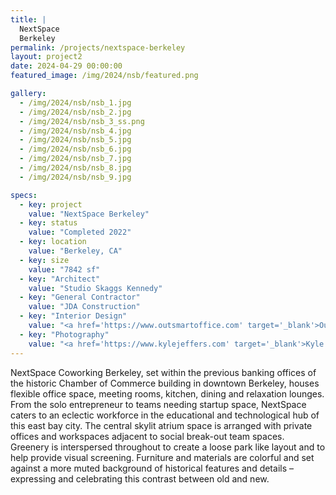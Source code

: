 ```yaml
---
title: |
  NextSpace
  Berkeley
permalink: /projects/nextspace-berkeley
layout: project2
date: 2024-04-29 00:00:00
featured_image: /img/2024/nsb/featured.png

gallery:
  - /img/2024/nsb/nsb_1.jpg
  - /img/2024/nsb/nsb_2.jpg
  - /img/2024/nsb/nsb_3_ss.png
  - /img/2024/nsb/nsb_4.jpg
  - /img/2024/nsb/nsb_5.jpg
  - /img/2024/nsb/nsb_6.jpg
  - /img/2024/nsb/nsb_7.jpg
  - /img/2024/nsb/nsb_8.jpg
  - /img/2024/nsb/nsb_9.jpg

specs:
  - key: project
    value: "NextSpace Berkeley"
  - key: status
    value: "Completed 2022"
  - key: location
    value: "Berkeley, CA"
  - key: size
    value: "7842 sf"
  - key: "Architect"
    value: "Studio Skaggs Kennedy"
  - key: "General Contractor"
    value: "JDA Construction"
  - key: "Interior Design"
    value: "<a href='https://www.outsmartoffice.com' target='_blank'>Outsmart Office – Dawn Ackerman</a>"
  - key: "Photography"
    value: "<a href='https://www.kylejeffers.com' target='_blank'>Kyle Jeffers Photography</a>"
---
```


NextSpace Coworking Berkeley, set within the previous banking offices of the historic Chamber of Commerce building in downtown Berkeley, houses flexible office space, meeting rooms, kitchen, dining and relaxation lounges. From the solo entrepreneur to teams needing startup space, NextSpace caters to an eclectic workforce in the educational and technological hub of this east bay city. The central skylit atrium space is arranged with private offices and workspaces adjacent to social break-out team spaces. Greenery is interspersed throughout to create a loose park like layout and to help provide visual screening. Furniture and materials are colorful and set against a more muted background of historical features and details – expressing and celebrating this contrast between old and new.